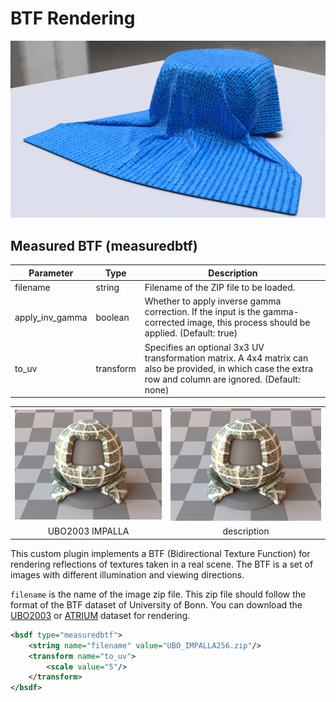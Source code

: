 # BTF Rendering

![](documents/cloth_wool.jpg)

## Measured BTF (measuredbtf)
| Parameter | Type | Description | 
| --- | --- | --- |
| filename | string | Filename of the ZIP file to be loaded. |
| apply_inv_gamma | boolean | Whether to apply inverse gamma correction. If the input is the gamma-corrected image, this process should be applied. (Default: true) | 
| to_uv | transform | Specifies an optional 3x3 UV transformation matrix. A 4x4 matrix can also be provided, in which case the extra row and column are ignored. (Default: none) |

| | | 
| :-: | :-: |
| ![](documents/matpreview_impalla.jpg)| ![](documents/matpreview_impalla.jpg) |
| UBO2003 IMPALLA | description |

This custom plugin implements a BTF (Bidirectional Texture Function) for rendering reflections of textures taken in a real scene. The BTF is a set of images with different illumination and viewing directions.

`filename` is the name of the image zip file. This zip file should follow the format of the BTF dataset of University of Bonn.
You can download the [UBO2003](https://cg.cs.uni-bonn.de/en/projects/btfdbb/download/ubo2003/) or [ATRIUM](https://cg.cs.uni-bonn.de/en/projects/btfdbb/download/atrium/) dataset for rendering.

```xml
<bsdf type="measuredbtf">
    <string name="filename" value="UBO_IMPALLA256.zip"/>
    <transform name="to_uv">
        <scale value="5"/>
    </transform>
</bsdf>
```